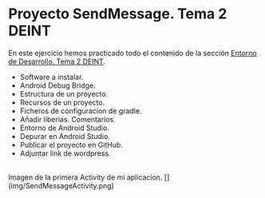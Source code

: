 # Proyecto SendMessage. Tema 2 DEINT
En este ejercicio hemos practicado todo el contenido de la sección [Entorno de Desarrollo. Tema 2 DEINT](https://moronlu18.com/wordpress/courses/deint/). 
* Software a instalar. 
* Android Debug Bridge. 
* Estructura de un proyecto. 
* Recursos de un proyecto. 
* Ficheros de configuracion de gradle. 
* Añadir liberias. Comentarios. 
* Entorno de Android Studio. 
* Depurar en Android Studio. 
* Publicar el proyecto en GitHub. 
* Adjuntar link de wordpress. 
<br>
Imagen de la primera Activity de mi aplicacion.
[](img/SendMessageActivity.png)

